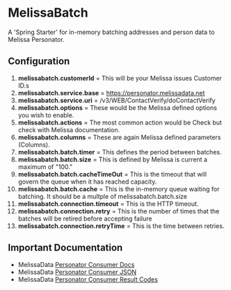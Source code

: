 # MelissaBatch
A 'Spring Starter' for in-memory batching addresses and person data to Melissa Personator.

## Configuration

1. **melissabatch.customerId** = This will be your Melissa issues Customer ID.s
1. **melissabatch.service.base** = https://personator.melissadata.net
1. **melissabatch.service.uri** = /v3/WEB/ContactVerify/doContactVerify
1. **melissabatch.options** = These would be the Melissa defined options you wish to enable.
1. **melissabatch.actions** = The most common action would be Check but check with Melissa documentation.
1. **melissabatch.columns** = These are again Melissa defined parameters (Columns).
1. **melissabatch.batch.timer** = This defines the period between batches.
1. **melissabatch.batch.size** = This is defined by Melissa is current a maximum of "100."
1. **melissabatch.batch.cacheTimeOut** = This is the timeout that will govern the queue when it has reached capacity.
1. **melissabatch.batch.cache** = This is the in-memory queue waiting for batching. It should be a multple of melissabatch.batch.size
1. **melissabatch.connection.timeout** = This is the HTTP timeout.
1. **melissabatch.connection.retry** = This is the number of times that the batches will be retired before accepting failure
1. **melissabatch.connection.retryTime** = This is the time between retries.

## Important Documentation

+ MelissaData [Personator Consumer Docs](http://wiki.melissadata.com/index.php?title=Personator_Consumer)
+ MelissaData [Personator Consumer JSON](http://wiki.melissadata.com/index.php?title=Personator_Consumer%3AJSON)
+ MelissaData [Personator Consumer  Result Codes](http://wiki.melissadata.com/index.php?title=Result_Code_Details#Personator_Consumer)